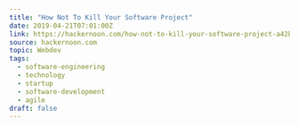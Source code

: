 ```yaml
---
title: "How Not To Kill Your Software Project"
date: 2019-04-21T07:01:00Z
link: https://hackernoon.com/how-not-to-kill-your-software-project-a42b8ca1ae86?source=rss----3a8144eabfe3---4
source: hackernoon.com
topic: Webdev
tags:
  - software-engineering
  - technology
  - startup
  - software-development
  - agile
draft: false
---
```

